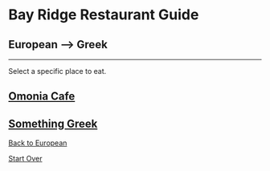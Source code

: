# Bay Ridge Restaurant Guide
## European --> Greek 
---
Select a specific place to eat.
## [Omonia Cafe](https://omoniacafe.com/)
## [Something Greek](https://www.somethingreekonline.com/menu.html)

[Back to European](./european.md)

[Start Over](../home.md)